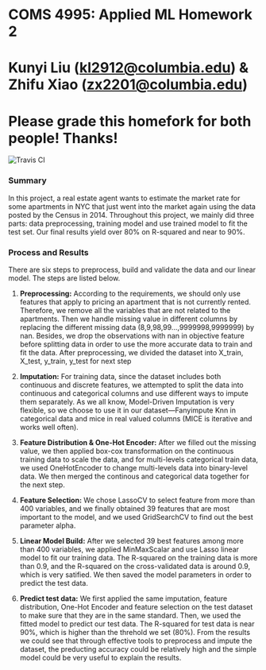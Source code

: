 # COMS 4995: Applied ML Homework 2
# Kunyi Liu (kl2912@columbia.edu) & Zhifu Xiao (zx2201@columbia.edu)
# Please grade this homefork for both people! Thanks!
![Travis CI](https://travis-ci.com/AppliedMachineLearning/homework-ii-Zhifu-Xiao.svg?token=yLiNgvBPda89LUoDmirf&branch=master
)

### Summary
In this project, a real estate agent wants to estimate the market rate for some apartments in NYC that just went into the market again using the data posted by the Census in 2014. Throughout this project, we mainly did three parts: data preprocessing, training model and use trained model to fit the test set. Our final results yield over 80% on R-squared and near to 90%.

### Process and Results
There are six steps to preprocess, build and validate the data and our linear model. The steps are listed below.

1.	**Preprocessing:** According to the requirements, we should only use features that apply to pricing an apartment that is not currently rented. Therefore, we remove all the variables that are not related to the apartments. Then we handle missing value in different columns by replacing the different missing data (8,9,98,99…,9999998,9999999) by nan. Besides, we drop the observations with nan in objective feature before splitting data in order to use the more accurate data to train and fit the data. After preprocessing, we divided the dataset into X_train, X_test, y_train, y_test for next step

2.	**Imputation:** For training data, since the dataset includes both continuous and discrete features, we attempted to split the data into continuous and categorical columns and use different ways to impute them separately. As we all know, Model-Driven Imputation is very flexible, so we choose to use it in our dataset—Fanyimpute Knn in categorical data and mice in real valued columns (MICE is iterative and works well often). 

3. **Feature Distribution & One-Hot Encoder:** After we filled out the missing value, we then applied box-cox transformation on the continuous training data to scale the data, and for multi-levels categorical train data, we used OneHotEncoder to change multi-levels data into binary-level data. We then merged the continous and categorical data together for the next step.

4. **Feature Selection:** We chose LassoCV to select feature from more than 400 variables, and we finally obtained 39 features that are most important to the model, and we used GridSearchCV to find out the best parameter alpha.

5. **Linear Model Build:** After we selected 39 best features among more than 400 variables, we applied MinMaxScalar and use Lasso linear model to fit our training data. The R-squared on the training data is more than 0.9, and the R-squared on the cross-validated data is around 0.9, which is very satified. We then saved the model parameters in order to predict the test data.

6. **Predict test data:** We first applied the same imputation, feature distribution, One-Hot Encoder and feature selection on the test dataset to make sure that they are in the same standard. Then, we used the fitted model to predict our test data. The R-squared for test data is near 90%, which is higher than the threhold we set (80%). From the results we could see that through effective tools to preprocess and impute the dataset, the preducting accuracy could be relatively high and the simple model could be very useful to explain the results.
